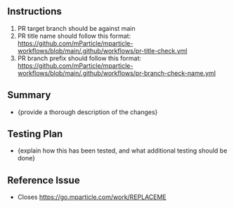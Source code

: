 ## Instructions
1. PR target branch should be against main
2. PR title name should follow this format: https://github.com/mParticle/mparticle-workflows/blob/main/.github/workflows/pr-title-check.yml
3. PR branch prefix should follow this format: https://github.com/mParticle/mparticle-workflows/blob/main/.github/workflows/pr-branch-check-name.yml

## Summary
- {provide a thorough description of the changes}

## Testing Plan
- {explain how this has been tested, and what additional testing should be done}

## Reference Issue
- Closes https://go.mparticle.com/work/REPLACEME

